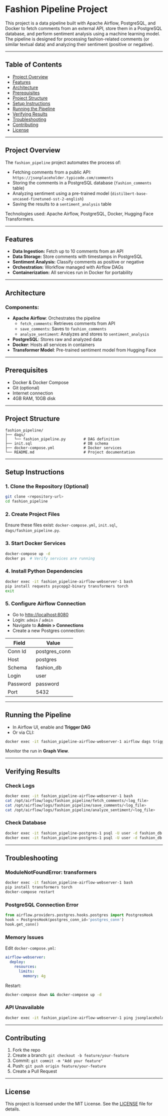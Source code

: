 # Fashion Pipeline Project

This project is a data pipeline built with Apache Airflow, PostgreSQL, and Docker to fetch comments from an external API, store them in a PostgreSQL database, and perform sentiment analysis using a machine learning model. The pipeline is designed for processing fashion-related comments (or similar textual data) and analyzing their sentiment (positive or negative).

---

## Table of Contents
- [Project Overview](#project-overview)
- [Features](#features)
- [Architecture](#architecture)
- [Prerequisites](#prerequisites)
- [Project Structure](#project-structure)
- [Setup Instructions](#setup-instructions)
- [Running the Pipeline](#running-the-pipeline)
- [Verifying Results](#verifying-results)
- [Troubleshooting](#troubleshooting)
- [Contributing](#contributing)
- [License](#license)

---

## Project Overview

The `fashion_pipeline` project automates the process of:

- Fetching comments from a public API: `https://jsonplaceholder.typicode.com/comments`
- Storing the comments in a PostgreSQL database (`fashion_comments` table)
- Analyzing sentiment using a pre-trained model (`distilbert-base-uncased-finetuned-sst-2-english`)
- Saving the results to a `sentiment_analysis` table

Technologies used: Apache Airflow, PostgreSQL, Docker, Hugging Face Transformers.

---

## Features

- **Data Ingestion:** Fetch up to 10 comments from an API
- **Data Storage:** Store comments with timestamps in PostgreSQL
- **Sentiment Analysis:** Classify comments as positive or negative
- **Orchestration:** Workflow managed with Airflow DAGs
- **Containerization:** All services run in Docker for portability

---

## Architecture

### Components:

- **Apache Airflow**: Orchestrates the pipeline
  - `fetch_comments`: Retrieves comments from API
  - `save_comments`: Saves to `fashion_comments`
  - `analyze_sentiment`: Analyzes and stores to `sentiment_analysis`
- **PostgreSQL**: Stores raw and analyzed data
- **Docker**: Hosts all services in containers
- **Transformer Model**: Pre-trained sentiment model from Hugging Face

---

## Prerequisites

- Docker & Docker Compose
- Git (optional)
- Internet connection
- 4GB RAM, 10GB disk

---

## Project Structure

```
fashion_pipeline/
├── dags/
│   └── fashion_pipeline.py        # DAG definition
├── init.sql                       # DB schema
├── docker-compose.yml             # Docker services
└── README.md                      # Project documentation
```

---

## Setup Instructions

### 1. Clone the Repository (Optional)
```bash
git clone <repository-url>
cd fashion_pipeline
```

### 2. Create Project Files
Ensure these files exist: `docker-compose.yml`, `init.sql`, `dags/fashion_pipeline.py`.

### 3. Start Docker Services
```bash
docker-compose up -d
docker ps  # Verify services are running
```

### 4. Install Python Dependencies
```bash
docker exec -it fashion_pipeline-airflow-webserver-1 bash
pip install requests psycopg2-binary transformers torch
exit
```

### 5. Configure Airflow Connection

- Go to [http://localhost:8080](http://localhost:8080)
- Login: `admin` / `admin`
- Navigate to **Admin > Connections**
- Create a new Postgres connection:

| Field     | Value        |
|-----------|--------------|
| Conn Id   | postgres_conn |
| Host      | postgres      |
| Schema    | fashion_db    |
| Login     | user          |
| Password  | password      |
| Port      | 5432          |

---

## Running the Pipeline

- In Airflow UI, enable and **Trigger DAG**
- Or via CLI:
```bash
docker exec -it fashion_pipeline-airflow-webserver-1 airflow dags trigger fashion_pipeline
```

Monitor the run in **Graph View**.

---

## Verifying Results

### Check Logs
```bash
docker exec -it fashion_pipeline-airflow-webserver-1 bash
cat /opt/airflow/logs/fashion_pipeline/fetch_comments/<log_file>
cat /opt/airflow/logs/fashion_pipeline/save_comments/<log_file>
cat /opt/airflow/logs/fashion_pipeline/analyze_sentiment/<log_file>
```

### Check Database

```bash
docker exec -it fashion_pipeline-postgres-1 psql -U user -d fashion_db -c "SELECT * FROM fashion_comments;"
docker exec -it fashion_pipeline-postgres-1 psql -U user -d fashion_db -c "SELECT * FROM sentiment_analysis;"
```

---

## Troubleshooting

### ModuleNotFoundError: transformers
```bash
docker exec -it fashion_pipeline-airflow-webserver-1 bash
pip install transformers torch
docker-compose restart
```

### PostgreSQL Connection Error
```python
from airflow.providers.postgres.hooks.postgres import PostgresHook
hook = PostgresHook(postgres_conn_id='postgres_conn')
hook.get_conn()
```

### Memory Issues
Edit `docker-compose.yml`:
```yaml
airflow-webserver:
  deploy:
    resources:
      limits:
        memory: 4g
```

Restart:
```bash
docker-compose down && docker-compose up -d
```

### API Unavailable
```bash
docker exec -it fashion_pipeline-airflow-webserver-1 ping jsonplaceholder.typicode.com
```

---

## Contributing

1. Fork the repo
2. Create a branch: `git checkout -b feature/your-feature`
3. Commit: `git commit -m "Add your feature"`
4. Push: `git push origin feature/your-feature`
5. Create a Pull Request

---

## License

This project is licensed under the MIT License. See the [LICENSE](LICENSE) file for details.
```

